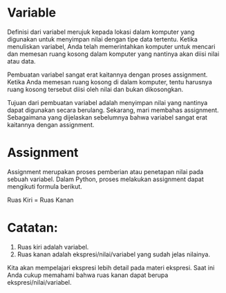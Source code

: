 # Variable

Definisi dari variabel merujuk kepada lokasi dalam komputer yang digunakan untuk menyimpan nilai dengan tipe data tertentu. Ketika menuliskan variabel, Anda telah memerintahkan komputer untuk mencari dan memesan ruang kosong dalam komputer yang nantinya akan diisi nilai atau data. 

Pembuatan variabel sangat erat kaitannya dengan proses assignment. Ketika Anda memesan ruang kosong di dalam komputer, tentu harusnya ruang kosong tersebut diisi oleh nilai dan bukan dikosongkan. 

Tujuan dari pembuatan variabel adalah menyimpan nilai yang nantinya dapat digunakan secara berulang. Sekarang, mari membahas assignment. Sebagaimana yang dijelaskan sebelumnya bahwa variabel sangat erat kaitannya dengan assignment.

# Assignment

Assignment merupakan proses pemberian atau penetapan nilai pada sebuah variabel. Dalam Python, proses melakukan assignment dapat mengikuti formula berikut.

Ruas Kiri = Ruas Kanan

# Catatan: 

1. Ruas kiri adalah variabel.
2. Ruas kanan adalah ekspresi/nilai/variabel yang sudah jelas nilainya.

Kita akan mempelajari ekspresi lebih detail pada materi ekspresi. Saat ini Anda cukup memahami bahwa ruas kanan dapat berupa ekspresi/nilai/variabel.